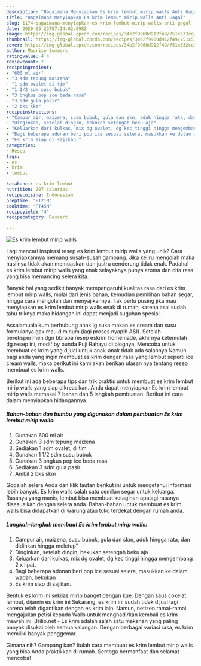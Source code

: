 ```yaml
---
description: "Bagaimana Menyiapkan Es krim lembut mirip walls Anti Gagal"
title: "Bagaimana Menyiapkan Es krim lembut mirip walls Anti Gagal"
slug: 1174-bagaimana-menyiapkan-es-krim-lembut-mirip-walls-anti-gagal
date: 2020-05-23T07:14:02.098Z
image: https://img-global.cpcdn.com/recipes/34b2f9960d912f49/751x532cq70/es-krim-lembut-mirip-walls-foto-resep-utama.jpg
thumbnail: https://img-global.cpcdn.com/recipes/34b2f9960d912f49/751x532cq70/es-krim-lembut-mirip-walls-foto-resep-utama.jpg
cover: https://img-global.cpcdn.com/recipes/34b2f9960d912f49/751x532cq70/es-krim-lembut-mirip-walls-foto-resep-utama.jpg
author: Maurice Summers
ratingvalue: 4.4
reviewcount: 7
recipeingredient:
- "600 ml air"
- "3 sdm tepung maizena"
- "1 sdm ovalet di tim"
- "1 1/2 sdm susu bubuk"
- "3 bngkus pop ice beda rasa"
- "3 sdm gula pasir"
- "2 bks skm"
recipeinstructions:
- "Campur air, maizena, susu bubuk, gula dan skm, aduk hingga rata, dan didihkan hingga meletup&#34;"
- "Dinginkan, setelah dingin, bekukan setengah beku aja"
- "Keluarkan dari kulkas, mix dg ovalet, dg kec tinggi hingga mengembang 2 x lipat."
- "Bagi beberapa adonan beri pop ice sesuai selera, masukkan ke dalam wadah, bekukan"
- "Es krim siap di sajikan."
categories:
- Resep
tags:
- es
- krim
- lembut

katakunci: es krim lembut 
nutrition: 207 calories
recipecuisine: Indonesian
preptime: "PT21M"
cooktime: "PT45M"
recipeyield: "4"
recipecategory: Dessert

---
```



![Es krim lembut mirip walls](https://img-global.cpcdn.com/recipes/34b2f9960d912f49/751x532cq70/es-krim-lembut-mirip-walls-foto-resep-utama.jpg)

Lagi mencari inspirasi resep es krim lembut mirip walls yang unik? Cara menyiapkannya memang susah-susah gampang. Jika keliru mengolah maka hasilnya tidak akan memuaskan dan justru cenderung tidak enak. Padahal es krim lembut mirip walls yang enak selayaknya punya aroma dan cita rasa yang bisa memancing selera kita.

Banyak hal yang sedikit banyak mempengaruhi kualitas rasa dari es krim lembut mirip walls, mulai dari jenis bahan, kemudian pemilihan bahan segar, hingga cara mengolah dan menyajikannya. Tak perlu pusing jika mau menyiapkan es krim lembut mirip walls enak di rumah, karena asal sudah tahu triknya maka hidangan ini dapat menjadi suguhan spesial.

Assalamualaikum berhubung anak lg suka makan es cream dan susu formulanya gak mau d minum (lagi proses nyapih ASI). Setelah bereksperimen dgn bbrapa resep eskrim homemade, akhirnya ketemulah dg resep ini, modif by bunda Puji Rahayu di blognya. Mencoba untuk membuat es krim yang dijual untuk anak-anak tidak ada salahnya Namun bagi anda yang ingin membuat es krim dengan rasa yang lembut seperti ice cream walls, maka berikut ini kami akan berikan ulasan nya tentang resep membuat es krim walls.


Berikut ini ada beberapa tips dan trik praktis untuk membuat es krim lembut mirip walls yang siap dikreasikan. Anda dapat menyiapkan Es krim lembut mirip walls memakai 7 bahan dan 5 langkah pembuatan. Berikut ini cara dalam menyiapkan hidangannya.

<!--inarticleads1-->

##### Bahan-bahan dan bumbu yang digunakan dalam pembuatan Es krim lembut mirip walls:

1. Gunakan 600 ml air
1. Gunakan 3 sdm tepung maizena
1. Sediakan 1 sdm ovalet, di tim
1. Gunakan 1 1/2 sdm susu bubuk
1. Gunakan 3 bngkus pop ice beda rasa
1. Sediakan 3 sdm gula pasir
1. Ambil 2 bks skm


Godalah selera Anda dan klik tautan berikut ini untuk mengetahui informasi lebih banyak. Es krim walls salah satu cemilan segar untuk keluarga. Rasanya yang manis, lembut bisa membuat ketagihan apalagi rasanya disesuaikan dengan selera anda. Bahan-bahan untuk membuat es krim walls bisa didapatkan di warung atau toko terdekat dengan rumah anda. 

<!--inarticleads2-->

##### Langkah-langkah membuat Es krim lembut mirip walls:

1. Campur air, maizena, susu bubuk, gula dan skm, aduk hingga rata, dan didihkan hingga meletup&#34;
1. Dinginkan, setelah dingin, bekukan setengah beku aja
1. Keluarkan dari kulkas, mix dg ovalet, dg kec tinggi hingga mengembang 2 x lipat.
1. Bagi beberapa adonan beri pop ice sesuai selera, masukkan ke dalam wadah, bekukan
1. Es krim siap di sajikan.


Bentuk es krim ini sekilas mirip banget dengan kue. Dengan saus cokelat lembut, dijamin es krim ini Sekarang, es krim ini sudah tidak dijual lagi karena telah digantikan dengan es krim lain. Namun, netizen ramai-ramai mengajukan petisi kepada Walls untuk menghadirkan kembali es krim mewah ini. Brilio.net - Es krim adalah salah satu makanan yang paling banyak disukai oleh semua kalangan. Dengan berbagai variasi rasa, es krim memiliki banyak penggemar. 

Gimana nih? Gampang kan? Itulah cara membuat es krim lembut mirip walls yang bisa Anda praktikkan di rumah. Semoga bermanfaat dan selamat mencoba!
